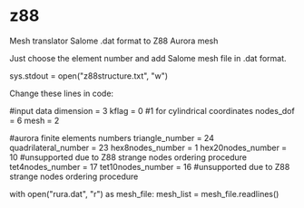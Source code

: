 # z88
Mesh translator Salome .dat format to Z88 Aurora mesh

Just choose the element number and add Salome mesh file in .dat format.

sys.stdout = open("z88structure.txt", "w")

Change these lines in code:

#input data
dimension = 3
kflag = 0 #1 for cylindrical coordinates
nodes_dof = 6
mesh = 2

#aurora finite elements numbers
triangle_number = 24
quadrilateral_number = 23
hex8nodes_number = 1
hex20nodes_number = 10 #unsupported due to Z88 strange nodes ordering procedure
tet4nodes_number = 17
tet10nodes_number = 16 #unsupported due to Z88 strange nodes ordering procedure

with open("rura.dat", "r") as mesh_file:
    mesh_list = mesh_file.readlines()
